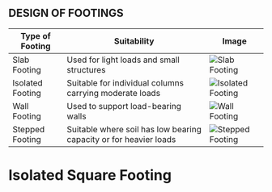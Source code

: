 ## DESIGN OF FOOTINGS

| Type of Footing | Suitability | Image |
|-----------------|-------------|-------|
| Slab Footing    | Used for light loads and small structures | ![Slab Footing](footing-types.png) |
| Isolated Footing| Suitable for individual columns carrying moderate loads | ![Isolated Footing](footing-types.png) |
| Wall Footing    | Used to support load-bearing walls | ![Wall Footing](footing-types.png) |
| Stepped Footing | Suitable where soil has low bearing capacity or for heavier loads | ![Stepped Footing](footing-types.png) |

# Isolated Square Footing
